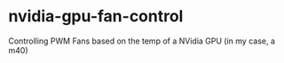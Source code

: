 # nvidia-gpu-fan-control
Controlling PWM Fans based on the temp of a NVidia GPU (in my case, a m40)
